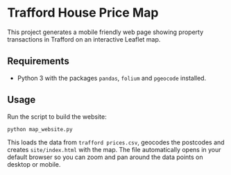 # Trafford House Price Map

This project generates a mobile friendly web page showing property transactions in Trafford on an interactive Leaflet map.

## Requirements
- Python 3 with the packages `pandas`, `folium` and `pgeocode` installed.

## Usage
Run the script to build the website:

```bash
python map_website.py
```

This loads the data from `trafford prices.csv`, geocodes the postcodes and creates `site/index.html` with the map. The file automatically opens in your default browser so you can zoom and pan around the data points on desktop or mobile.
